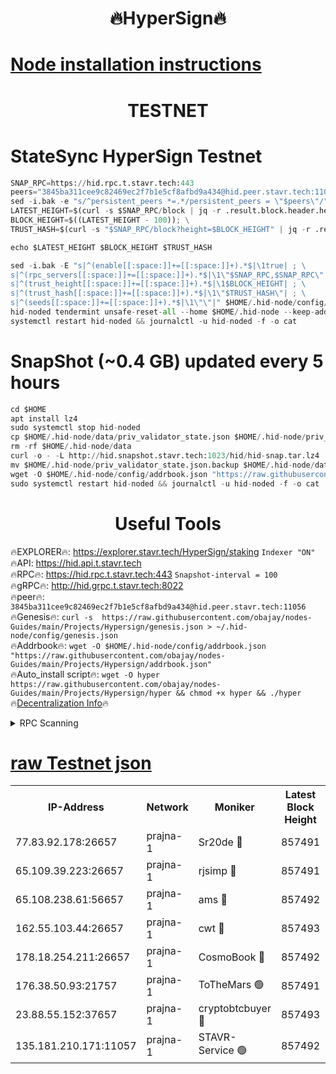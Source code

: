 <h1 align="center"> 🔥HyperSign🔥</h1>

[Node installation instructions](https://github.com/obajay/nodes-Guides/tree/main/Projects/Hypersign)
=

<h1 align="center"> TESTNET</h1>

# StateSync HyperSign Testnet
```python
SNAP_RPC=https://hid.rpc.t.stavr.tech:443
peers="3845ba311cee9c82469ec2f7b1e5cf8afbd9a434@hid.peer.stavr.tech:11056"
sed -i.bak -e "s/^persistent_peers *=.*/persistent_peers = \"$peers\"/" $HOME/.hid-node/config/config.toml
LATEST_HEIGHT=$(curl -s $SNAP_RPC/block | jq -r .result.block.header.height); \
BLOCK_HEIGHT=$((LATEST_HEIGHT - 100)); \
TRUST_HASH=$(curl -s "$SNAP_RPC/block?height=$BLOCK_HEIGHT" | jq -r .result.block_id.hash)

echo $LATEST_HEIGHT $BLOCK_HEIGHT $TRUST_HASH

sed -i.bak -E "s|^(enable[[:space:]]+=[[:space:]]+).*$|\1true| ; \
s|^(rpc_servers[[:space:]]+=[[:space:]]+).*$|\1\"$SNAP_RPC,$SNAP_RPC\"| ; \
s|^(trust_height[[:space:]]+=[[:space:]]+).*$|\1$BLOCK_HEIGHT| ; \
s|^(trust_hash[[:space:]]+=[[:space:]]+).*$|\1\"$TRUST_HASH\"| ; \
s|^(seeds[[:space:]]+=[[:space:]]+).*$|\1\"\"|" $HOME/.hid-node/config/config.toml
hid-noded tendermint unsafe-reset-all --home $HOME/.hid-node --keep-addr-book
systemctl restart hid-noded && journalctl -u hid-noded -f -o cat
```
# SnapShot (~0.4 GB) updated every 5 hours
```python
cd $HOME
apt install lz4
sudo systemctl stop hid-noded
cp $HOME/.hid-node/data/priv_validator_state.json $HOME/.hid-node/priv_validator_state.json.backup
rm -rf $HOME/.hid-node/data
curl -o - -L http://hid.snapshot.stavr.tech:1023/hid/hid-snap.tar.lz4 | lz4 -c -d - | tar -x -C $HOME/.hid-node --strip-components 2
mv $HOME/.hid-node/priv_validator_state.json.backup $HOME/.hid-node/data/priv_validator_state.json
wget -O $HOME/.hid-node/config/addrbook.json "https://raw.githubusercontent.com/obajay/nodes-Guides/main/Projects/Hypersign/addrbook.json"
sudo systemctl restart hid-noded && journalctl -u hid-noded -f -o cat
```

 <h1 align="center"> Useful Tools</h1>

🔥EXPLORER🔥:      https://explorer.stavr.tech/HyperSign/staking        `Indexer "ON"` \
🔥API:             https://hid.api.t.stavr.tech \
🔥RPC🔥:           https://hid.rpc.t.stavr.tech:443              `Snapshot-interval = 100` \
🔥gRPC🔥:          http://hid.grpc.t.stavr.tech:8022 \
🔥peer🔥:          `3845ba311cee9c82469ec2f7b1e5cf8afbd9a434@hid.peer.stavr.tech:11056` \
🔥Genesis🔥:     ```curl -s  https://raw.githubusercontent.com/obajay/nodes-Guides/main/Projects/Hypersign/genesis.json > ~/.hid-node/config/genesis.json``` \
🔥Addrbook🔥:    ```wget -O $HOME/.hid-node/config/addrbook.json "https://raw.githubusercontent.com/obajay/nodes-Guides/main/Projects/Hypersign/addrbook.json"``` \
🔥Auto_install script🔥: ```wget -O hyper https://raw.githubusercontent.com/obajay/nodes-Guides/main/Projects/Hypersign/hyper && chmod +x hyper && ./hyper``` \
🔥[Decentralization Info](https://github.com/obajay/StateSync-snapshots/tree/main/Projects/Hypersign/Decentralization)🔥

<details>
<summary>RPC Scanning</summary>

<h2 align="center"> We scan nodes in real time every 4 hours. And we provide the final result of RPC endpoints.
We cannot influence the operation of these nodes in any way. </h2>


```python
If Voting Power is higher than 0 --> then the Node is a validator of the network and may be subject to attack and be a potential threat to the chain.
```
```python
We marked such validators with a red symbol
```

</details>

[raw Testnet json](https://rpc-check.hypert.stavr.tech/hypert/rpc-hypert-result.json)
=

<table><tr><th>IP-Address</th><th>Network</th><th>Moniker</th><th>Latest Block Height</th><th>Earliest Block Height</th><th>Catching Up</th><th>Tx Index</th><th>Voting Power</th><th>Scan Time</th></tr><tr><td>77.83.92.178:26657</td><td>prajna-1</td><td>Sr20de 🔴</td><td>857491</td><td>1</td><td>False</td><td>on</td><td>1080256</td><td>2024-02-14T20:27:55.883001273UTC</td></tr><tr><td>65.109.39.223:26657</td><td>prajna-1</td><td>rjsimp 🔴</td><td>857491</td><td>1</td><td>False</td><td>on</td><td>1188369</td><td>2024-02-14T20:28:00.055767617UTC</td></tr><tr><td>65.108.238.61:56657</td><td>prajna-1</td><td>ams 🔴</td><td>857492</td><td>1</td><td>False</td><td>on</td><td>1227869</td><td>2024-02-14T20:28:05.054942281UTC</td></tr><tr><td>162.55.103.44:26657</td><td>prajna-1</td><td>cwt 🔴</td><td>857493</td><td>1</td><td>False</td><td>on</td><td>989833</td><td>2024-02-14T20:28:07.801715924UTC</td></tr><tr><td>178.18.254.211:26657</td><td>prajna-1</td><td>CosmoBook 🔴</td><td>857492</td><td>108201</td><td>False</td><td>on</td><td>990495</td><td>2024-02-14T20:28:04.622259660UTC</td></tr><tr><td>176.38.50.93:21757</td><td>prajna-1</td><td>ToTheMars 🟢</td><td>857491</td><td>635201</td><td>False</td><td>on</td><td>0</td><td>2024-02-14T20:27:57.570139538UTC</td></tr><tr><td>23.88.55.152:37657</td><td>prajna-1</td><td>cryptobtcbuyer 🔴</td><td>857493</td><td>757493</td><td>False</td><td>on</td><td>1213931</td><td>2024-02-14T20:28:08.129606018UTC</td></tr><tr><td>135.181.210.171:11057</td><td>prajna-1</td><td>STAVR-Service 🟢</td><td>857492</td><td>855801</td><td>False</td><td>on</td><td>0</td><td>2024-02-14T20:28:05.382839757UTC</td></tr></table>
